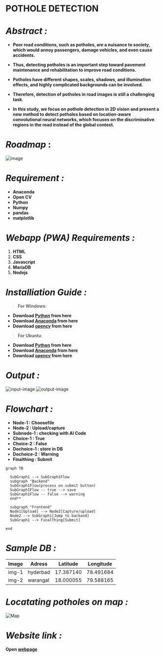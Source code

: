 # POTHOLE DETECTION 

# *Abstract :*

 - **Poor road conditions, such as potholes, are a nuisance to society, which would annoy passengers, damage vehicles, and even cause accidents.**
 - **Thus, detecting potholes is an important step toward pavement maintenance and rehabilitation to improve road conditions.**
 - **Potholes have different shapes, scales, shadows, and illumination effects, and highly complicated backgrounds can be involved.** 
 - **Therefore, detection of potholes in road images is still a challenging task**. 

 -  **In this study, we focus on pothole detection in 2D vision and present a new method to detect potholes based on location-aware convolutional neural networks, which focuses on the discriminative regions in the road instead of the global context.**


# *Roadmap* :

![image](https://code.swecha.org/raptors/pothole-detection/-/raw/master/website/images/Blue_and_Black_Mind_Map_Presentation.png)

# *Requirement :* 


 - **Anaconda** 
 - **Open CV**
 - **Python**
 - **Numpy**
 - **pandas**
 - **matplotlib**


# *Webapp (PWA)  Requirements :*


 1. **HTML**
 2. **CSS**
 3. **Javascript**
 4. **MariaDB**
 5. **Nodejs**



# *Installiation Guide :*

> **For Windows**:

 - **Download [Python](https://www.python.org/downloads/) from here**
 - **Download [Anaconda](https://www.anaconda.com/products/individual#windows) from here**
 - **Download [opencv](https://chrisconlan.com/installing-python-opencv-3-windows/#:~:text=%20Install%20Python%20OpenCV%203%20on%20Windows%20with,that%20OpenCV%203%20is%20installed.%20%20More%20) from here**


> **For Ubuntu**:

 - **Download [Python](https://phoenixnap.com/kb/how-to-install-python-3-ubuntu) from here**
 - **Download [Anaconda](https://linuxize.com/post/how-to-install-anaconda-on-ubuntu-20-04/) from here**
 - **Download [opencv](https://www.pyimagesearch.com/2016/10/24/ubuntu-16-04-how-to-install-opencv/) from here**
 
 
# ***Output :***
![input-image](https://code.swecha.org/raptors/pothole-detection/-/raw/master/media/pothole2.jpg)
![output-image](https://code.swecha.org/raptors/pothole-detection/-/raw/master/media/pothole2_out.jpg)

# *Flowchart :*

 - **Node-1 : Choosefile**
 - **Node-2 : Upload/capture**
 - **Subnode-1 : checking with AI Code**
 - **Choice-1 : True**
 - **Choice-2 : False**
 - **Dochoice-1 : store in DB**
 - **Dochoice-2 : Warning**
 - **Finalthing : Submit**
 


```mermaid
graph TB

  SubGraph1 --> SubGraph1Flow
  subgraph "Backend"
  SubGraph1Flow(process on submit button)
  SubGraph1Flow -- true --> save
  SubGraph1Flow -- false --> warning
  end**

  subgraph "Frontend"
  Node1[Upload] --> Node2[Capture/upload]
  Node2 --> SubGraph1[Jump to backend]
  SubGraph1 --> FinalThing[Submit]
  
end
```

# *Sample DB :*

| Image | Adress | Latitude | Longitude |
| ------ | ------ | ------ | ------ |
| img-1 | hyderbad | 17.387140 | 78.491684 |
| img-2 | warangal | 18.000055 | 79.588165 |


# *Locatating potholes on map :*

![Map](https://www.vmcdn.ca/f/files/sudbury/uploadedImages/news/localNews/2014/04/090414_potholeMap.jpg%3Bw%3D630)

# *Website link :* 

 **Open [webpage](http://raptors.swecha.io/pothole-detection/website/)**




